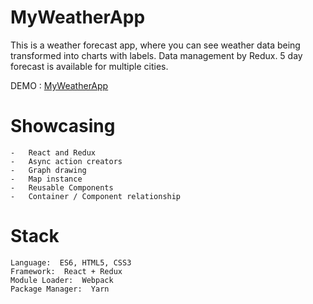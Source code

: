 # MyWeatherApp
 
This is a weather forecast app, where you can see weather data being transformed into charts with labels. Data management by Redux. 5 day forecast is available for multiple cities.

DEMO : [MyWeatherApp](https://srkinator.github.io/MyWeatherAppRedux/)  

# Showcasing 

    -   React and Redux
    -   Async action creators
    -   Graph drawing
    -   Map instance
    -   Reusable Components
    -   Container / Component relationship

# Stack

    Language:  ES6, HTML5, CSS3
    Framework:  React + Redux
    Module Loader:  Webpack
    Package Manager:  Yarn
